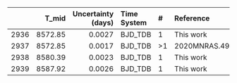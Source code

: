 |      |   T_mid |   Uncertainty (days) | Time System   | #   | Reference           |
|-----:|--------:|---------------------:|:--------------|:----|:--------------------|
| 2936 | 8572.85 |               0.0027 | BJD_TDB       | 1   | This work           |
| 2937 | 8572.85 |               0.0017 | BJD_TDB       | >1  | 2020MNRAS.499.3139B |
| 2938 | 8580.39 |               0.0023 | BJD_TDB       | 1   | This work           |
| 2939 | 8587.92 |               0.0026 | BJD_TDB       | 1   | This work           |